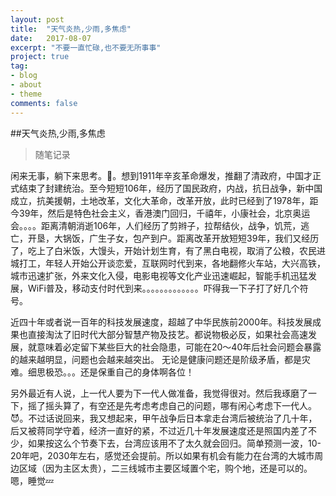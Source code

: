 ```yaml
---
layout: post
title:  "天气炎热,少雨,多焦虑"
date:   2017-08-07
excerpt: "不要一直忙碌,也不要无所事事"
project: true
tag:
- blog
- about
- theme
comments: false
---
```


##天气炎热,少雨,多焦虑
>随笔记录

闲来无事，躺下来思考。🤔。想到1911年辛亥革命爆发，推翻了清政府，中国才正式结束了封建统治。至今短短106年，经历了国民政府，内战，抗日战争，新中国成立，抗美援朝，土地改革，文化大革命，改革开放，此时已经到了1978年，距今39年，然后是特色社会主义，香港澳门回归，千禧年，小康社会，北京奥运会。。。。距离清朝消逝106年，人们经历了剪辫子，拉帮结伙，战争，饥荒，逃亡，开垦，大锅饭，广生子女，包产到户。距离改革开放短短39年，我们又经历了，吃上了白米饭，大馒头，开始计划生育，有了黑白电视，取消了公粮，农民进城打工，年轻人开始公开谈恋爱，互联网时代到来，各地翻修火车站，大兴高铁，城市迅速扩张，外来文化入侵，电影电视等文化产业迅速崛起，智能手机迅猛发展，WiFi普及，移动支付时代到来。。。。。。。。。。。。。吓得我一下子打了好几个符号。
        
近四十年或者说一百年的科技发展速度，超越了中华民族前2000年。科技发展成果也直接淘汰了旧时代大部分智慧产物及技艺。都说物极必反，如果社会高速发展，就意味着必定留下某些巨大的社会隐患，可能在20～40年后社会问题会暴露的越来越明显，问题也会越来越突出。   无论是健康问题还是阶级矛盾，都是灾难。细思极恐。。。还是保重自己的身体啊各位！

另外最近有人说，上一代人要为下一代人做准备，我觉得很对。然后我琢磨了一下，摇了摇头算了，有空还是先考虑考虑自己的问题，哪有闲心考虑下一代人。😈。不过话说回来，我又想起来，甲午战争后日本拿走台湾后被统治了几十年，后又被蒋同学守着，经济一直好的紧，不过近几十年发展速度还是照国内差了不少，如果按这么个节奏下去，台湾应该用不了太久就会回归。简单预测一波，10-20年吧，2030年左右，感觉还会提前。所以如果有机会有能力在台湾的大城市周边区域（因为主区太贵），二三线城市主要区域置个宅，购个地，还是可以的。嗯，睡觉💤